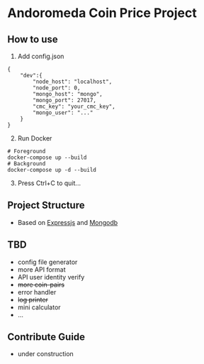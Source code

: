# Andoromeda Coin Price Project

## How to use
1. Add config.json
```
{
    "dev":{
        "node_host": "localhost",
        "node_port": 0,
        "mongo_host": "mongo",
        "mongo_port": 27017,
        "cmc_key": "your_cmc_key",
        "mongo_user": "..."
    }
}
```
2. Run Docker
```
# Foreground
docker-compose up --build
# Background
docker-compose up -d --build
```
3. Press Ctrl+C to quit...

## Project Structure
- Based on [Expressjs](https://expressjs.com/) and [Mongodb](https://www.mongodb.com/)

## TBD
- config file generator
- more API format
- API user identity verify
- ~~more coin-pairs~~
- error handler
- ~~log printer~~
- mini calculator
- ...

## Contribute Guide
- under construction